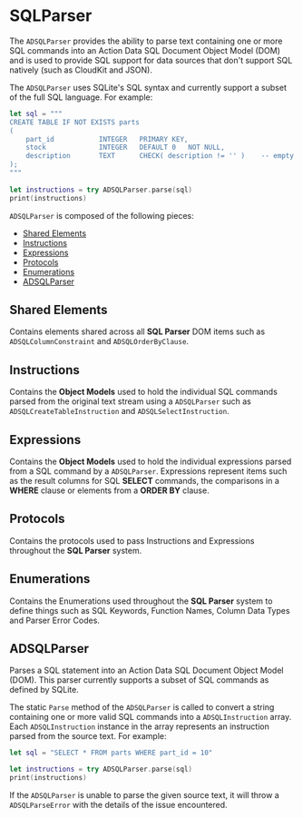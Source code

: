 # SQLParser

The `ADSQLParser` provides the ability to parse text containing one or more SQL commands into an Action Data SQL Document Object Model (DOM) and is used to provide SQL support for data sources that don't support SQL natively (such as CloudKit and JSON).

The `ADSQLParser` uses SQLite's SQL syntax and currently support a subset of the full SQL language. For example:

```swift
let sql = """
CREATE TABLE IF NOT EXISTS parts
(
    part_id           INTEGER   PRIMARY KEY,
    stock             INTEGER   DEFAULT 0   NOT NULL,
    description       TEXT      CHECK( description != '' )    -- empty strings not allowed
);
"""
    
let instructions = try ADSQLParser.parse(sql)
print(instructions)
```

`ADSQLParser` is composed of the following pieces:

* [Shared Elements](#Shared-Elements)
* [Instructions](#Instructions)
* [Expressions](#Expressions)
* [Protocols](#Protocols)
* [Enumerations](#Enumerations)
* [ADSQLParser](#ADSQLParser)

<a name="Shared-Elements"></a>
## Shared Elements

Contains elements shared across all **SQL Parser** DOM items such as `ADSQLColumnConstraint` and `ADSQLOrderByClause`.

<a name="Instructions"></a>
## Instructions

Contains the **Object Models** used to hold the individual SQL commands parsed from the original text stream using a `ADSQLParser` such as `ADSQLCreateTableInstruction` and `ADSQLSelectInstruction`.

<a name="Expressions"></a>
## Expressions

Contains the **Object Models** used to hold the individual expressions parsed from a SQL command by a `ADSQLParser`. Expressions represent items such as the result columns for SQL **SELECT** commands, the comparisons in a **WHERE** clause or elements from a **ORDER BY** clause.

<a name="Protocols"></a>
## Protocols

Contains the protocols used to pass Instructions and Expressions throughout the **SQL Parser** system.

<a name="Enumerations"></a>
## Enumerations

Contains the Enumerations used throughout the **SQL Parser** system to define things such as SQL Keywords, Function Names, Column Data Types and Parser Error Codes.

<a name="ADSQLParser"></a>
## ADSQLParser

Parses a SQL statement into an Action Data SQL Document Object Model (DOM). This parser currently supports a subset of SQL commands as defined by SQLite.

The static `Parse` method of the `ADSQLParser` is called to convert a string containing one or more valid SQL commands into a `ADSQLInstruction` array. Each `ADSQLInstruction` instance in the array represents an instruction parsed from the source text. For example:

```swift
let sql = "SELECT * FROM parts WHERE part_id = 10" 

let instructions = try ADSQLParser.parse(sql)
print(instructions)
```

If the `ADSQLParser` is unable to parse the given source text, it will throw a `ADSQLParseError` with the details of the issue encountered.